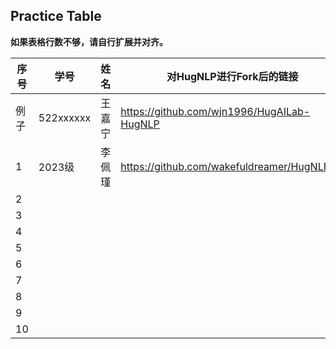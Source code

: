 ## Practice Table

**如果表格行数不够，请自行扩展并对齐。**

| 序号 | 学号  | 姓名  | 对HugNLP进行Fork后的链接 |
| - | - | - | - |
| 例子 | 522xxxxxx | 王嘉宁 | https://github.com/wjn1996/HugAILab-HugNLP |
| 1 |2023级  |李佩瑾  |https://github.com/wakefuldreamer/HugNLP.git  |
| 2 |  |  |  |
| 3 |  |  |  |
| 4 |  |  |  |
| 5 |  |  |  |
| 6 |  |  |  |
| 7 |  |  |  |
| 8 |  |  |  |
| 9 |  |  |  |
| 10 |  |  |  |
